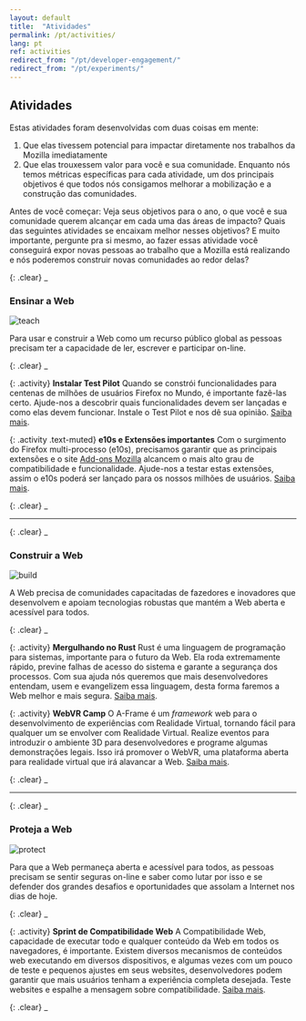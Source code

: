 ```yaml
---
layout: default
title:  "Atividades"
permalink: /pt/activities/
lang: pt
ref: activities
redirect_from: "/pt/developer-engagement/"
redirect_from: "/pt/experiments/"
---
```


## Atividades

Estas atividades foram desenvolvidas com duas coisas em mente:

1. Que elas tivessem potencial para impactar diretamente nos trabalhos da Mozilla imediatamente
2. Que elas trouxessem valor para você e sua comunidade. Enquanto nós temos métricas específicas para cada atividade, um dos principais objetivos é que todos nós consigamos melhorar a mobilização e a construção das comunidades.

Antes de você começar: Veja seus objetivos para o ano, o que você e sua comunidade querem alcançar em cada uma das áreas de impacto? Quais das seguintes atividades se encaixam melhor nesses objetivos? E muito importante, pergunte pra si mesmo, ao fazer essas atividade você conseguirá expor novas pessoas ao trabalho que a Mozilla está realizando e nós poderemos construir novas comunidades ao redor delas?

{: .clear}
_

### Ensinar a Web

<img src="/asserts/img/icon-teach.svg" alt="teach" class="left img-circle activity-img">

Para usar e construir a Web como um recurso público global as pessoas precisam ter a capacidade de ler, escrever e participar on-line.

{: .clear}
_

{: .activity}
**Instalar Test Pilot**
Quando se constrói funcionalidades para centenas de milhões de usuários Firefox no Mundo, é importante fazê-las certo. Ajude-nos a descobrir quais funcionalidades devem ser lançadas e como elas devem funcionar. Instale o Test Pilot e nos dê sua opinião.
[Saiba mais](/pt/test-pilot/).

{: .activity .text-muted}
**e10s e Extensões importantes**
Com o surgimento do Firefox multi-processo (e10s), precisamos garantir que as principais extensões e o site [Add-ons Mozilla](https://addons.mozilla.org/firefox/) alcancem o mais alto grau de compatibilidade e funcionalidade. Ajude-nos a testar estas extensões, assim o e10s poderá ser lançado para os nossos milhões de usuários.
[Saiba mais](/pt/e10s-addons/).

{: .clear}
_

<hr>

{: .clear}
_

### Construir a Web

<img src="/asserts/img/icon-build.svg" alt="build" class="left img-circle activity-img">

A Web precisa de comunidades capacitadas de fazedores e inovadores que desenvolvem e apoiam tecnologias robustas que mantém a Web aberta e acessível para todos.

{: .clear}
_

{: .activity}
**Mergulhando no Rust**
Rust é uma linguagem de programação para sistemas, importante para o futuro da Web. Ela roda extremamente rápido, previne falhas de acesso do sistema e garante a segurança dos processos. Com sua ajuda nós queremos que mais desenvolvedores entendam, usem e evangelizem essa linguagem, desta forma faremos a Web melhor e mais segura.
[Saiba mais](/pt/rust-hack/).

{: .activity}
**WebVR Camp**
O A-Frame é um _framework_ web para o desenvolvimento de experiências com Realidade Virtual, tornando fácil para qualquer um se envolver com Realidade Virtual. Realize eventos para introduzir o ambiente 3D para desenvolvedores e programe algumas demonstrações legais. Isso irá promover o WebVR, uma plataforma aberta para realidade virtual que irá alavancar a Web.
[Saiba mais](/pt/webvr-camp/).

{: .clear}
_

<hr>

{: .clear}
_

### Proteja a Web

<img src="/asserts/img/icon-protect.svg" alt="protect" class="left img-circle activity-img">

Para que a Web permaneça aberta e acessível para todos, as pessoas precisam se sentir seguras on-line e saber como lutar por isso e se defender dos grandes desafios e oportunidades que assolam a Internet nos dias de hoje.

{: .clear}
_

{: .activity}
**Sprint de Compatibilidade Web**
A Compatibilidade Web, capacidade de executar todo e qualquer conteúdo da Web em todos os navegadores, é importante. Existem diversos mecanismos de conteúdos web executando em diversos dispositivos, e algumas vezes com um pouco de teste e pequenos ajustes em seus websites, desenvolvedores podem garantir que mais usuários tenham a experiência completa desejada. Teste websites e espalhe a mensagem sobre compatibilidade.
[Saiba mais](/pt/webcompat-sprint/).

{: .clear}
_
